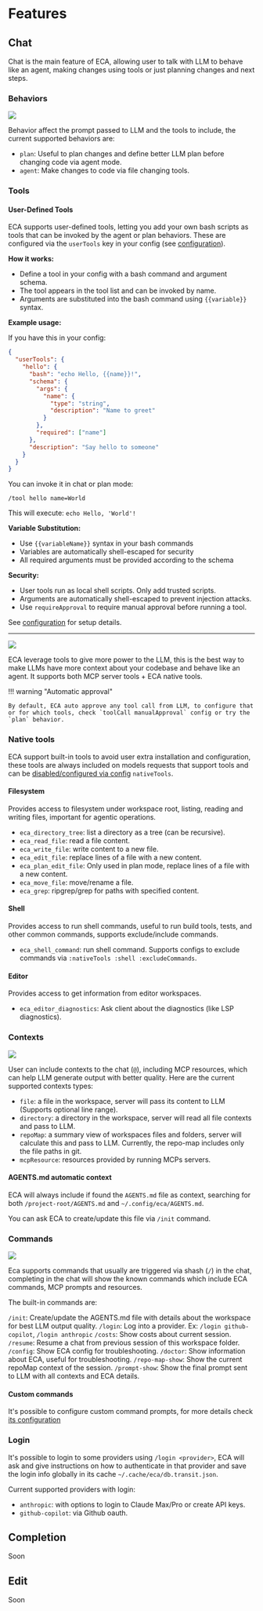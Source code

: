 # Features

## Chat

Chat is the main feature of ECA, allowing user to talk with LLM to behave like an agent, making changes using tools or just planning changes and next steps.

### Behaviors

![](./images/features/chat-behaviors.png)

Behavior affect the prompt passed to LLM and the tools to include, the current supported behaviors are:

- `plan`: Useful to plan changes and define better LLM plan before changing code via agent mode.
- `agent`: Make changes to code via file changing tools.

### Tools

#### User-Defined Tools

ECA supports user-defined tools, letting you add your own bash scripts as tools that can be invoked by the agent or plan behaviors. These are configured via the `userTools` key in your config (see [configuration](./configuration.md#user-defined-tools)).

**How it works:**
- Define a tool in your config with a bash command and argument schema.
- The tool appears in the tool list and can be invoked by name.
- Arguments are substituted into the bash command using `{{variable}}` syntax.

**Example usage:**

If you have this in your config:

```json
{
  "userTools": {
    "hello": {
      "bash": "echo Hello, {{name}}!",
      "schema": {
        "args": {
          "name": {
            "type": "string",
            "description": "Name to greet"
          }
        },
        "required": ["name"]
      },
      "description": "Say hello to someone"
    }
  }
}
```

You can invoke it in chat or plan mode:
```
/tool hello name=World
```

This will execute: `echo Hello, 'World'!`

**Variable Substitution:**
- Use `{{variableName}}` syntax in your bash commands
- Variables are automatically shell-escaped for security
- All required arguments must be provided according to the schema

**Security:**
- User tools run as local shell scripts. Only add trusted scripts.
- Arguments are automatically shell-escaped to prevent injection attacks.
- Use `requireApproval` to require manual approval before running a tool.


See [configuration](./configuration.md#user-defined-tools) for setup details.

---

![](./images/features/tools.png)

ECA leverage tools to give more power to the LLM, this is the best way to make LLMs have more context about your codebase and behave like an agent.
It supports both MCP server tools + ECA native tools.

!!! warning "Automatic approval"

    By default, ECA auto approve any tool call from LLM, to configure that or for which tools, check `toolCall manualApproval` config or try the `plan` behavior.

### Native tools

ECA support built-in tools to avoid user extra installation and configuration, these tools are always included on models requests that support tools and can be [disabled/configured via config](./configuration.md) `nativeTools`.

#### Filesystem

Provides access to filesystem under workspace root, listing, reading and writing files, important for agentic operations.

- `eca_directory_tree`: list a directory as a tree (can be recursive).
- `eca_read_file`: read a file content.
- `eca_write_file`: write content to a new file.
- `eca_edit_file`: replace lines of a file with a new content.
- `eca_plan_edit_file`: Only used in plan mode, replace lines of a file with a new content.
- `eca_move_file`: move/rename a file.
- `eca_grep`: ripgrep/grep for paths with specified content.

#### Shell

Provides access to run shell commands, useful to run build tools, tests, and other common commands, supports exclude/include commands.

- `eca_shell_command`: run shell command. Supports configs to exclude commands via `:nativeTools :shell :excludeCommands`.

#### Editor

Provides access to get information from editor workspaces.

- `eca_editor_diagnostics`: Ask client about the diagnostics (like LSP diagnostics).

### Contexts

![](./images/features/contexts.png)

User can include contexts to the chat (`@`), including MCP resources, which can help LLM generate output with better quality.
Here are the current supported contexts types:

- `file`: a file in the workspace, server will pass its content to LLM (Supports optional line range).
- `directory`: a directory in the workspace, server will read all file contexts and pass to LLM.
- `repoMap`: a summary view of workspaces files and folders, server will calculate this and pass to LLM. Currently, the repo-map includes only the file paths in git.
- `mcpResource`: resources provided by running MCPs servers.

#### AGENTS.md automatic context

ECA will always include if found the `AGENTS.md` file as context, searching for both `/project-root/AGENTS.md` and `~/.config/eca/AGENTS.md`.

You can ask ECA to create/update this file via `/init` command.

### Commands

![](./images/features/commands.png)

Eca supports commands that usually are triggered via shash (`/`) in the chat, completing in the chat will show the known commands which include ECA commands, MCP prompts and resources.

The built-in commands are:

`/init`: Create/update the AGENTS.md file with details about the workspace for best LLM output quality.
`/login`: Log into a provider. Ex: `/login github-copilot`, `/login anthropic`
`/costs`: Show costs about current session.
`/resume`: Resume a chat from previous session of this workspace folder.
`/config`: Show ECA config for troubleshooting.
`/doctor`: Show information about ECA, useful for troubleshooting.
`/repo-map-show`: Show the current repoMap context of the session.
`/prompt-show`: Show the final prompt sent to LLM with all contexts and ECA details.

#### Custom commands

It's possible to configure custom command prompts, for more details check [its configuration](./configuration.md#custom-command-prompts)

### Login

It's possible to login to some providers using `/login <provider>`, ECA will ask and give instructions on how to authenticate in that provider and save the login info globally in its cache `~/.cache/eca/db.transit.json`.

Current supported providers with login:
- `anthropic`: with options to login to Claude Max/Pro or create API keys.
- `github-copilot`: via Github oauth.

##  Completion

Soon

## Edit

Soon
